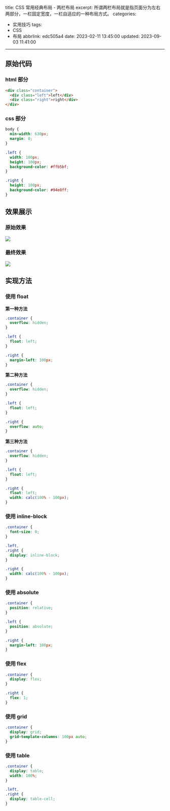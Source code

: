 title: CSS 常用经典布局 - 两栏布局
excerpt: 所谓两栏布局就是指页面分为左右两部分，一栏固定宽度，一栏自适应的一种布局方式。
categories:

- 实用技巧
  tags:
- CSS
- 布局
  abbrlink: edc505a4
  date: 2023-02-11 13:45:00
  updated: 2023-09-03 11:41:00

---

## 原始代码

### html 部分

```html
<div class="container">
  <div class="left">left</div>
  <div class="right">right</div>
</div>
```

### css 部分

```css
body {
  min-width: 630px;
  margin: 0;
}

.left {
  width: 100px;
  height: 100px;
  background-color: #ffb5bf;
}

.right {
  height: 100px;
  background-color: #94e8ff;
}
```

## 效果展示

### 原始效果

![](https://cdn.xukaiyyds.cn/img/posts/两栏布局1.png)

### 最终效果

![](https://cdn.xukaiyyds.cn/img/posts/两栏布局2.png)

## 实现方法

### 使用 float

**第一种方法**

```css
.container {
  overflow: hidden;
}

.left {
  float: left;
}

.right {
  margin-left: 100px;
}
```

**第二种方法**

```css
.container {
  overflow: hidden;
}

.left {
  float: left;
}

.right {
  overflow: auto;
}
```

**第三种方法**

```css
.container {
  overflow: hidden;
}

.left {
  float: left;
}

.right {
  float: left;
  width: calc(100% - 100px);
}
```

### 使用 inline-block

```css
.container {
  font-size: 0;
}

.left,
.right {
  display: inline-block;
}

.right {
  width: calc(100% - 100px);
}
```

### 使用 absolute

```css
.container {
  position: relative;
}

.left {
  position: absolute;
}

.right {
  margin-left: 100px;
}
```

### 使用 flex

```css
.container {
  display: flex;
}

.right {
  flex: 1;
}
```

### 使用 grid

```css
.container {
  display: grid;
  grid-template-columns: 100px auto;
}
```

### 使用 table

```css
.container {
  display: table;
  width: 100%;
}

.left,
.right {
  display: table-cell;
}
```
